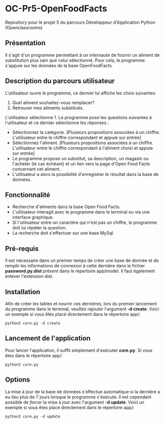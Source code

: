# OC-Pr5-OpenFoodFacts
Repository pour le projet 5 du parcours Développeur d'Application Python (Openclassrooms)

## Présentation
Il s'agit d'un programme permettant à un internaute de fournir un aliment de substitution plus sain que celui sélectionné.
Pour cela, le programme s'appuie sur les données de la base OpenFoodFacts.

## Description du parcours utilisateur
L'utilisateur ouvre le programme, ce dernier lui affiche les choix suivantes:
1. Quel aliment souhaitez-vous remplacer?
1. Retrouver mes aliments substitués.

L'utilisateur sélectionne 1. Le programme pose les questions suivantes à l'utilisateur et ce dernier sélectionne les réponses :
* Sélectionnez la catégorie. [Plusieurs propositions associées à un chiffre. L'utilisateur entre le chiffre correspondant et appuie sur entrée]
* Sélectionnez l'aliment. [Plusieurs propositions associées à un chiffre. L'utilisateur entre le chiffre correspondant à l'aliment choisi et appuie sur entrée]
* Le programme propose un substitut, sa description, un magasin ou l'acheter (le cas échéant) et un lien vers la page d'Open Food Facts concernant cet aliment.
* L'utilisateur a alors la possibilité d'enregistrer le résultat dans la base de données.

## Fonctionnalité
* Recherche d'aliments dans la base Open Food Facts.
* L'utilisateur interagit avec le programme dans le terminal ou via une interface graphique.
* Si l'utilisateur entre un caractère qui n'est pas un chiffre, le programme doit lui répéter la question.
* La recherche doit s'effectuer sur une base MySql.

## Pré-requis
Il est nécessaire dans un premier temps de créer une base de donnée et de remplir les informations de connexion à cette dernière dans le fichier **password.py.dist** présent dans le répertoire app/model.
Il faut également enlever l'extension dist.

## Installation
Afin de créer les tables et nourrir ces dernières, lors du premier lancement du programme dans le terminal, veuillez rajouter l'argument **-d create**. Voici un exemple si vous êtes placé directement dans le répertoire app/:

```
python3 core.py -d create
```

## Lancement de l'application
Pour lancer l'application, il suffit simplement d'exécuter **core.py**. Si vous êtes dans le répertoire app/:

```
python3 core.py
```

## Options
La mise à jour de la base de données s'effectue automatique si la dernière a eu lieu plus de 7 jours lorsque le programme s'éxecute.
Il est cependant possible de *forcer* la mise à jour avec l'argument **-d update**. Voici un exemple si vous êtes placé directement dans le répertoire app/:

```
python3 core.py -d update
```
